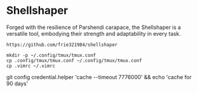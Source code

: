 # Shellshaper
 
Forged with the resilience of Parshendi carapace, the Shellshaper is a versatile tool, embodying their strength and adaptability in every task. 

```shell
https://github.com/frie321984/shellshaper
```
```shell
mkdir -p ~/.config/tmux/tmux.conf
cp .config/tmux/tmux.conf ~/.config/tmux/tmux.conf
cp .vimrc ~/.vimrc
```

git config credential.helper 'cache --timeout 7776000' && echo 'cache for 90 days'
